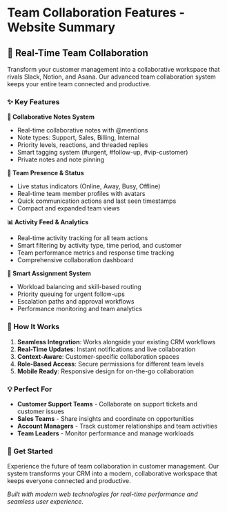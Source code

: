 # Team Collaboration Features - Website Summary

## 🚀 **Real-Time Team Collaboration**

Transform your customer management into a collaborative workspace that rivals Slack, Notion, and Asana. Our advanced team collaboration system keeps your entire team connected and productive.

### **✨ Key Features**

**🤝 Collaborative Notes System**
- Real-time collaborative notes with @mentions
- Note types: Support, Sales, Billing, Internal
- Priority levels, reactions, and threaded replies
- Smart tagging system (#urgent, #follow-up, #vip-customer)
- Private notes and note pinning

**👥 Team Presence & Status**
- Live status indicators (Online, Away, Busy, Offline)
- Real-time team member profiles with avatars
- Quick communication actions and last seen timestamps
- Compact and expanded team views

**📊 Activity Feed & Analytics**
- Real-time activity tracking for all team actions
- Smart filtering by activity type, time period, and customer
- Team performance metrics and response time tracking
- Comprehensive collaboration dashboard

**🎯 Smart Assignment System**
- Workload balancing and skill-based routing
- Priority queuing for urgent follow-ups
- Escalation paths and approval workflows
- Performance monitoring and team analytics

### **🔄 How It Works**

1. **Seamless Integration**: Works alongside your existing CRM workflows
2. **Real-Time Updates**: Instant notifications and live collaboration
3. **Context-Aware**: Customer-specific collaboration spaces
4. **Role-Based Access**: Secure permissions for different team levels
5. **Mobile Ready**: Responsive design for on-the-go collaboration

### **💡 Perfect For**

- **Customer Support Teams** - Collaborate on support tickets and customer issues
- **Sales Teams** - Share insights and coordinate on opportunities
- **Account Managers** - Track customer relationships and team activities
- **Team Leaders** - Monitor performance and manage workloads

### **🚀 Get Started**

Experience the future of team collaboration in customer management. Our system transforms your CRM into a modern, collaborative workspace that keeps everyone connected and productive.

*Built with modern web technologies for real-time performance and seamless user experience.*
